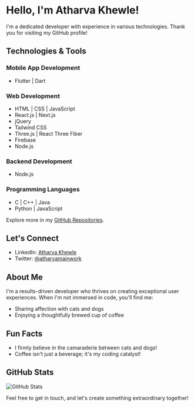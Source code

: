 # Hello, I'm Atharva Khewle!

I'm a dedicated developer with experience in various technologies. Thank you for visiting my GitHub profile!

## Technologies & Tools

### Mobile App Development
- Flutter | Dart

### Web Development
- HTML | CSS | JavaScript
- React.js | Next.js
- jQuery
- Tailwind CSS
- Three.js | React Three Fiber
- Firebase
- Node.js

### Backend Development
- Node.js

### Programming Languages
- C | C++ | Java
- Python | JavaScript

Explore more in my [GitHub Repositories](https://github.com/discipline101).

## Let's Connect

- LinkedIn: [Atharva Khewle](https://www.linkedin.com/in/atharvakhewle/)
- Twitter: [@atharvamainwork](https://twitter.com/atharvamainwork)

## About Me

I'm a results-driven developer who thrives on creating exceptional user experiences. When I'm not immersed in code, you'll find me:

- Sharing affection with cats and dogs
- Enjoying a thoughtfully brewed cup of coffee

## Fun Facts

- I firmly believe in the camaraderie between cats and dogs!
- Coffee isn't just a beverage; it's my coding catalyst!

## GitHub Stats

![GitHub Stats](https://github-readme-stats.vercel.app/api?username=discipline101&show_icons=true&hide_border=true)

Feel free to get in touch, and let's create something extraordinary together!


<!--
**discipline101/discipline101** is a ✨ _special_ ✨ repository because its `README.md` (this file) appears on your GitHub profile.

Here are some ideas to get you started:

- 🔭 I’m currently working on ...
- 🌱 I’m currently learning ...
- 👯 I’m looking to collaborate on ...
- 🤔 I’m looking for help with ...
- 💬 Ask me about ...
- 📫 How to reach me: ...
- 😄 Pronouns: ...
- ⚡ Fun fact: ...
-->
